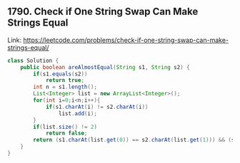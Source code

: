## 1790. Check if One String Swap Can Make Strings Equal
Link: https://leetcode.com/problems/check-if-one-string-swap-can-make-strings-equal/

```java
class Solution {
    public boolean areAlmostEqual(String s1, String s2) {
        if(s1.equals(s2))
            return true;
        int n = s1.length();
        List<Integer> list = new ArrayList<Integer>();
        for(int i=0;i<n;i++){
            if(s1.charAt(i) != s2.charAt(i))
                list.add(i);
        }
        if(list.size() != 2)
            return false;
        return (s1.charAt(list.get(0)) == s2.charAt(list.get(1))) && (s1.charAt(list.get(1)) == s2.charAt(list.get(0)));
    }
}

```